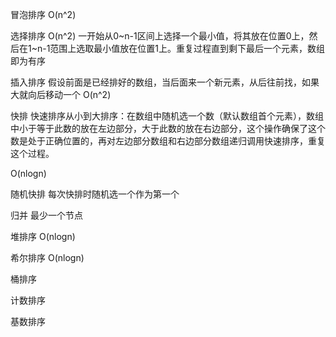 冒泡排序 O(n^2)

选择排序 O(n^2)
一开始从0~n-1区间上选择一个最小值，将其放在位置0上，然后在1~n-1范围上选取最小值放在位置1上。重复过程直到剩下最后一个元素，数组即为有序

插入排序
假设前面是已经排好的数组，当后面来一个新元素，从后往前找，如果大就向后移动一个
O(n^2)

快排
 快速排序从小到大排序：在数组中随机选一个数（默认数组首个元素），数组中小于等于此数的放在左边部分，大于此数的放在右边部分，这个操作确保了这个数是处于正确位置的，再对左边部分数组和右边部分数组递归调用快速排序，重复这个过程。

 O(nlogn)

随机快排
每次快排时随机选一个作为第一个

归并
最少一个节点

堆排序
O(nlogn)

希尔排序
O(nlogn)

桶排序

计数排序

基数排序
